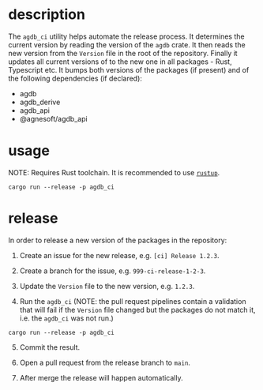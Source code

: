 # description

The `agdb_ci` utility helps automate the release process. It determines the current version by reading the version of the `agdb` crate. It then reads the new version from the `Version` file in the root of the repository. Finally it updates all current versions of to the new one in all packages - Rust, Typescript etc. It bumps both versions of the packages (if present) and of the following dependencies (if declared):

- agdb
- agdb_derive
- agdb_api
- @agnesoft/agdb_api

# usage

NOTE: Requires Rust toolchain. It is recommended to use [`rustup`](https://www.rust-lang.org/tools/install).

```
cargo run --release -p agdb_ci
```

# release

In order to release a new version of the packages in the repository:

1. Create an issue for the new release, e.g. `[ci] Release 1.2.3`.

2. Create a branch for the issue, e.g. `999-ci-release-1-2-3`.

3. Update the `Version` file to the new version, e.g. `1.2.3`.

4. Run the `agdb_ci` (NOTE: the pull request pipelines contain a validation that will fail if the `Version` file changed but the packages do not match it, i.e. the `agdb_ci` was not run.)

```
cargo run --release -p agdb_ci
```

5. Commit the result.

6. Open a pull request from the release branch to `main`.

7. After merge the release will happen automatically.

